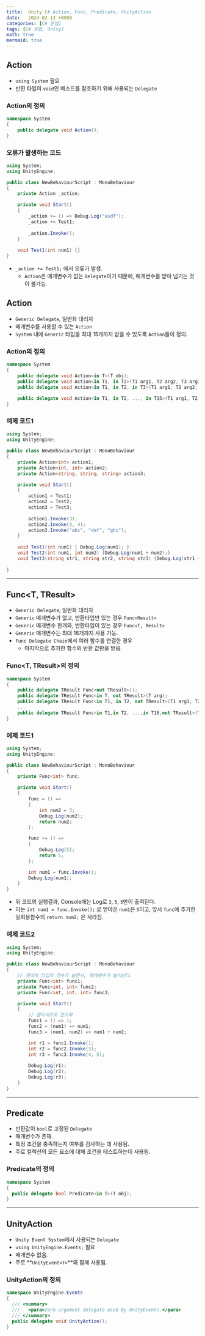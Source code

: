 ```yaml
---
title:  Unity C# Action, Func, Predicate, UnityAction
date:   2024-02-13 +0900
categories: [C# 문법]
tags: [C# 문법, Unity]
math: true
mermaid: true
---
```


## Action

- `using System` 필요
- 반환 타입이 `void`인 메소드를 참조하기 위해 사용되는 `Delegate`

### Action의 정의

```csharp
namespace System
{ 
    public delegate void Action(); 
}
```

### 오류가 발생하는 코드

```csharp
using System;
using UnityEngine;

public class NewBehaviourScript : MonoBehaviour
{
    private Action _action;

    private void Start()
    {
        _action += () => Debug.Log("asdf");
        _action += Test1;
        
        _action.Invoke();
    }
    
    void Test1(int num1) {}
}
```

- `_action += Test1;` 에서 오류가 발생.
    - `Action`은 매개변수가 없는 `Delegate`이기 때문에, 매개변수를 받아 넘기는 것이 불가능.

## Action<T>

- `Generic Delegate`, 일반화 대리자
- 매개변수를 사용할 수 있는 `Action`
- `System` 내에 `Generic` 타입을 최대 15개까지 받을 수 있도록 `Action`들이 정의.

### Action<T>의 정의

```csharp
namespace System
{
    public delegate void Action<in T>(T obj);
    public delegate void Action<in T1, in T2>(T1 arg1, T2 arg2, T3 arg3);
    public delegate void Action<in T1, in T2, in T3>(T1 arg1, T2 arg2, T3 arg3);
    ...
    public delegate void Action<in T1, in T2, ..., in T15>(T1 arg1, T2 arg2, ... , T15 arg15);
}
```

### 예제 코드1

```csharp
using System;
using UnityEngine;

public class NewBehaviourScript : MonoBehaviour
{
    private Action<int> action1;
    private Action<int, int> action2;
    private Action<string, string, string> action3;

    private void Start()
    {
        action1 = Test1;
        action2 = Test2;
        action3 = Test3;
        
        action1.Invoke(3);
        action2.Invoke(3, 4);
        action3.Invoke("abc", "def", "ghi");
    }
    
    void Test1(int num1) { Debug.Log(num1); }
    void Test2(int num1, int num2) {Debug.Log(num1 + num2);}
    void Test3(string str1, string str2, string str3) {Debug.Log(str1 + str2+ str3);}
    
}
```

---

## Func<T, TResult>

- `Generic Delegate`, 일반화 대리자
- `Generic` 매개변수가 없고, 반환타입만 있는 경우 `Func<Result>`
- `Generic` 매개변수 한개와, 반환타입이 있는 경우 `Func<T, Result>`
- `Generic` 매개변수는 최대 16개까지 사용 가능.
- `Func Delegate Chain`에서 여러 함수를 연결한 경우
    - 마지막으로 추가한 함수의 반환 값만을 받음.

### Func<T, TResult>의 정의

```csharp
namespace System
{
    public delegate TResult Func<out TResult>();
    public delegate TResult Func<in T, out TResult>(T arg);
    public delegate TResult Func<in T1, in T2, out TResult>(T1 arg1, T2 arg2);
    ...
    public delegate TResult Func<in T1,in T2, ...,in T16,out TResult>(T1 arg1, T2 arg2, ..., T16 arg16);
}
```

### 예제 코드1

```csharp
using System;
using UnityEngine;

public class NewBehaviourScript : MonoBehaviour
{
    private Func<int> func;

    private void Start()
    {
        func = () =>
        {
            int num2 = 3;
            Debug.Log(num2);
            return num2;
        };

        func += () =>
        {
            Debug.Log(5);
            return 5;
        };

        int num1 = func.Invoke();
        Debug.Log(num1);
    }
}
```

- 위 코드의 실행결과, Console에는 Log로 `3`, `5`, `5`만이 출력된다.
- 이는 `int num1 = func.Invoke();` 로 받아온 `num1`은 `5`이고, 앞서 `func`에 추가한 일회용함수의 `return num2;` 은 사라짐.

### 예제 코드2

```csharp
using System;
using UnityEngine;

public class NewBehaviourScript : MonoBehaviour
{
    // 제네릭 타입의 갯수가 늘면서, 매개변수가 늘어난다.
    private Func<int> func1;
    private Func<int, int> func2;
    private Func<int, int, int> func3;

    private void Start()
    {
        // 람다식으로 간소화
        func1 = () => 1;
        func2 = (num1) => num1;
        func3 = (num1, num2) => num1 + num2;

        int r1 = func1.Invoke();
        int r2 = func2.Invoke(3);
        int r3 = func3.Invoke(4, 5);
        
        Debug.Log(r1);
        Debug.Log(r2);
        Debug.Log(r3);
    }
}
```

---

## Predicate<T>

- 반환값이 `bool`로 고정된 `Delegate`
- 매개변수가 존재.
- 특정 조건을 충족하는지 여부를 검사하는 데 사용됨.
- 주로 컬렉션의 모든 요소에 대해 조건을 테스트하는데 사용됨.

### Predicate<T>의 정의

```csharp
namespace System
{
  public delegate bool Predicate<in T>(T obj);
}
```

---

## UnityAction

- `Unity Event System`에서 사용되는 `Delegate`
- `using UnityEngine.Events;` 필요
- 매개변수 없음.
- 주로 **`UnityEvent<T>`**와 함께 사용됨.

### UnityAction의 정의

```csharp
namespace UnityEngine.Events
{
  /// <summary>
  ///   <para>Zero argument delegate used by UnityEvents.</para>
  /// </summary>
  public delegate void UnityAction();
}
```